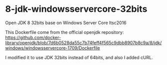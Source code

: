 # 8-jdk-windowsservercore-32bits

Open JDK 8 32bits base on Windows Server Core ltsc2016

This Dockerfile come from the official openjdk repository:
https://github.com/docker-library/openjdk/blob/7d6b0528da55c7b74feff4f565c9dbb8907b8c9a/8/jdk/windows/windowsservercore-1709/Dockerfile

I modified it to use JDK 32bits instead of 64bits, and also I added cURL.